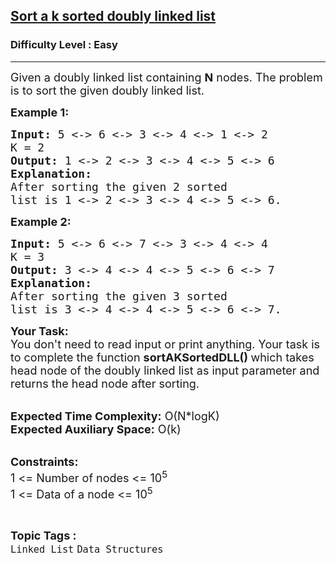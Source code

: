 <h2><a href="https://practice.geeksforgeeks.org/problems/sort-a-k-sorted-doubly-linked-list/1?page=1&category[]=Linked%20List&sprint=94ade6723438d94ecf0c00c3937dad55&sortBy=submissions">Sort a k sorted doubly linked list</a></h2><h3>Difficulty Level : Easy</h3><hr><div class="problems_problem_content__Xm_eO"><p><span style="font-size: 18px;">Given a doubly linked list containing <strong>N</strong> nodes. The problem is to sort the given doubly linked list.&nbsp;</span></p>
<p><strong><span style="font-size: 18px;">Example 1:</span></strong></p>
<pre><span style="font-size: 18px;"><strong>Input: </strong>5 &lt;-&gt; 6 &lt;-&gt; 3 &lt;-&gt; 4 &lt;-&gt; 1 &lt;-&gt; 2</span>
<span style="font-size: 18px;">K = 2<strong>
Output: </strong>1 &lt;-&gt; 2 &lt;-&gt; 3 &lt;-&gt; 4 &lt;-&gt; 5 &lt;-&gt; 6<strong>
Explanation: </strong></span><span style="font-size: 18px;">
After sorting the given 2 sorted</span><span style="font-size: 18px;">
list is 1 &lt;-&gt; 2 &lt;-&gt; 3 &lt;-&gt; 4 &lt;-&gt; 5 &lt;-&gt; 6.</span></pre>
<p><strong><span style="font-size: 18px;">Example 2:</span></strong></p>
<pre><span style="font-size: 18px;"><strong>Input: </strong></span><span style="font-size: 18px;">5 &lt;-&gt; 6 &lt;-&gt; 7 &lt;-&gt; 3 &lt;-&gt; 4 &lt;-&gt; 4</span>
<span style="font-size: 18px;">K = 3<strong>
Output: </strong>3 &lt;-&gt; 4 &lt;-&gt; 4 &lt;-&gt; 5 &lt;-&gt; 6 &lt;-&gt; 7<strong>
Explanation: </strong>
After sorting the given 3 sorted
list is 3 &lt;-&gt; 4 &lt;-&gt; 4 &lt;-&gt; 5 &lt;-&gt; 6 &lt;-&gt; 7.</span></pre>
<p><span style="font-size: 18px;"><strong>Your Task:</strong><br>You don't need to read input or print anything. Your task is to complete the function&nbsp;<strong>sortAKSortedDLL()&nbsp;</strong>which takes head&nbsp;node of the doubly linked list&nbsp;as input parameter and returns the head node after sorting.</span></p>
<p><br><span style="font-size: 18px;"><strong>Expected Time Complexity:</strong>&nbsp;O(N*logK)<br><strong>Expected Auxiliary Space:</strong>&nbsp;O(k)</span></p>
<p><br><span style="font-size: 18px;"><strong>Constraints:</strong><br>1 &lt;= Number of nodes &lt;= 10<sup>5</sup><br>1 &lt;= Data of a node &lt;= 10<sup>5</sup></span></p></div><br><p><span style=font-size:18px><strong>Topic Tags : </strong><br><code>Linked List</code>&nbsp;<code>Data Structures</code>&nbsp;